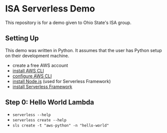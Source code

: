 # ISA Serverless Demo

This repository is for a demo given to Ohio State's ISA group.

## Setting Up

This demo was written in Python. It assumes that the user has Python setup on their development machine.

- create a free AWS account
- [install AWS CLI](https://docs.aws.amazon.com/cli/latest/userguide/cli-chap-install.html)
- [configure AWS CLI](https://docs.aws.amazon.com/cli/latest/userguide/cli-chap-configure.html)
- [install Node.js](https://nodejs.org/en/download/) (used for Serverless Framework)
- [install Serverless Framework](https://www.serverless.com/framework/docs/providers/aws/guide/installation/)

## Step 0: Hello World Lambda

- `serverless --help`
- `serverless create --help`
- `sls create -t "aws-python" -n "hello-world"`
